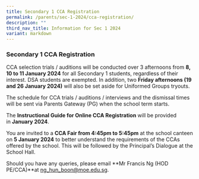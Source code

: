 ```yaml
---
title: Secondary 1 CCA Registration
permalink: /parents/sec-1-2024/cca-registration/
description: ""
third_nav_title: Information for Sec 1 2024
variant: markdown
---
```

### Secondary 1 CCA Registration

  

CCA selection trials / auditions will be conducted over 3 afternoons from **8, 10 to 11 January 2024** for all Secondary 1 students, regardless of their interest. DSA students are exempted. In addition, two **Friday afternoons (19 and 26 January 2024)** will also be set aside for Uniformed Groups tryouts.
  

The schedule for CCA trials / auditions / interviews and the dismissal times will be sent via Parents Gateway (PG) when the school term starts.
  

The **Instructional Guide for Online CCA Registration** will be provided in **January 2024**.

You are invited to a **CCA Fair from 4:45pm to 5:45pm** at the school canteen on **5 January 2024** to better understand the requirements of the CCAs offered by the school. This will be followed by the Principal’s Dialogue at the School Hall. 


Should you have any queries, please email **Mr Francis Ng (HOD PE/CCA)**at [ng\_hun\_boon@moe.edu.sg](mailto:ng_hun_boon@moe.edu.sg).
